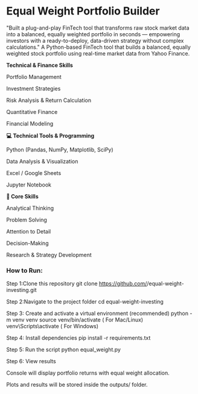 # Equal Weight Portfolio Builder
"Built a plug-and-play FinTech tool that transforms raw stock market data into a balanced, equally weighted portfolio in seconds — empowering investors with a ready-to-deploy, data-driven strategy without complex calculations."
A Python-based FinTech tool that builds a balanced, equally weighted stock portfolio using real-time market data from Yahoo Finance. 

**Technical & Finance Skills**

Portfolio Management

Investment Strategies

Risk Analysis & Return Calculation

Quantitative Finance

Financial Modeling

**💻 Technical Tools & Programming**

Python (Pandas, NumPy, Matplotlib, SciPy)

Data Analysis & Visualization

Excel / Google Sheets

Jupyter Notebook

**🧠 Core Skills**

Analytical Thinking

Problem Solving

Attention to Detail

Decision-Making

Research & Strategy Development


### How to Run:
Step 1:Clone this repository
              git clone https://github.com/<your-username>/equal-weight-investing.git

Step 2:Navigate to the project folder
              cd equal-weight-investing
              
Step 3: Create and activate a virtual environment (recommended)
              python -m venv venv
              source venv/bin/activate     ( For Mac/Linux)
              venv\Scripts\activate        ( For Windows)

Step 4: Install dependencies
              pip install -r requirements.txt

Step 5: Run the script
              python equal_weight.py

Step 6: View results

Console will display portfolio returns with equal weight allocation.

Plots and results will be stored inside the outputs/ folder.           

              
   
              
